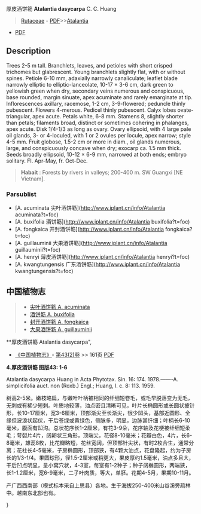 厚皮酒饼簕 **Atalantia dasycarpa** C. C. Huang

> [Rutaceae](http://www.iplant.cn/info/Rutaceae?t=foc) - [PDF](http://www.iplant.cn/foc/pdf/Rutaceae.pdf)>>[Atalantia](http://www.iplant.cn/info/Atalantia?t=foc)
 - [PDF](http://www.iplant.cn/foc/pdf/Atalantia.pdf)

## Description

Trees 2-5 m tall. Branchlets, leaves, and petioles with short crisped trichomes but glabrescent. Young branchlets slightly flat, with or without spines. Petiole 6-10 mm, adaxially narrowly canaliculate; leaflet blade narrowly elliptic to elliptic-lanceolate, 10-17 × 3-6 cm, dark green to yellowish green when dry, secondary veins numerous and conspicuous, base rounded, margin sinuate, apex acuminate and rarely emarginate at tip. Inflorescences axillary, racemose, 1-2 cm, 3-9-flowered; peduncle thinly pubescent. Flowers 4-merous. Pedicel thinly pubescent. Calyx lobes ovate-triangular, apex acute. Petals white, 6-8 mm. Stamens 8, slightly shorter than petals; filaments broad, distinct or sometimes cohering in phalanges, apex acute. Disk 1/4-1/3 as long as ovary. Ovary ellipsoid, with 4 large pale oil glands, 3- or 4-loculed, with 1 or 2 ovules per locule, apex narrow; style 4-5 mm. Fruit globose, 1.5-2 cm or more in diam., oil glands numerous, large, and conspicuously concave when dry; exocarp ca. 1.5 mm thick. Seeds broadly ellipsoid, 10-12 × 6-9 mm, narrowed at both ends; embryo solitary. Fl. Apr-May, fr. Oct-Dec.


> **Habait** : 
> Forests by rivers in valleys; 200-400 m. SW Guangxi [NE Vietnam].

### Parsublist

* [A.  acuminata  尖叶酒饼簕](http://www.iplant.cn/info/Atalantia acuminata?t=foc)
* [A.  buxifolia  酒饼簕](http://www.iplant.cn/info/Atalantia buxifolia?t=foc)
* [A.  fongkaica  开封酒饼簕](http://www.iplant.cn/info/Atalantia fongkaica?t=foc)
* [A.  guillauminii  大果酒饼簕](http://www.iplant.cn/info/Atalantia guillauminii?t=foc)
* [A.  henryi  薄皮酒饼簕](http://www.iplant.cn/info/Atalantia henryi?t=foc)
* [A.  kwangtungensis  广东酒饼簕](http://www.iplant.cn/info/Atalantia kwangtungensis?t=foc)


## 中国植物志

> * [尖叶酒饼簕  A.  acuminata](Atalantia-acuminata-尖叶酒饼簕.md)
> * [酒饼簕  A.  buxifolia](Atalantia-buxifolia-酒饼簕.md)
> * [封开酒饼簕  A.  fongkaica](Atalantia-fongkaica-开封酒饼簕.md)
> * [大果酒饼簕  A.  guillauminii](Atalantia-guillauminii-大果酒饼簕.md)


**厚皮酒饼簕 Atalantia dasycarpa",

* [《中国植物志》](http://www.iplant.cn/frps)- [第43(2)卷](http://www.iplant.cn/frps/vol/43(2)) >> 161页 [PDF](http://www.iplant.cn/frps/pdf/43(2)/161.PDF)


**4.厚皮酒饼簕 图版43: 1-6**

Atalantia dasycarpa Huang in Acta Phytotax. Sin. 16: 174. 1978.——-A. simplicifolia auct. non (Roxb.) Engl.; Huang, l. c. 8: 113. 1959.

树高2-5米。嫩枝略扁，与嫩叶叶柄被相同的纤细短卷毛，或毛早脱落变为无毛，无刺或有稀少短刺。叶质地较薄，油点密且清晰可见，叶片长椭圆形或长圆状披针形，长10-17厘米，宽3-6厘米，顶部渐尖至长渐尖，很少凹头，基部近圆形、全缘但波浪状起伏，干后苍绿或黄绿色，侧脉多，明显，边脉甚纤细；叶柄长6-10毫米，腹面有凹沟。总状花序长1-2厘米，有花3-9朵，花序轴及花梗被纤细短柔毛；萼裂片4片，阔卵状三角形，顶端尖，花径8-10毫米；花瓣白色，4片，长6-8毫米，雄蕊8枚，比花瓣略短，花丝宽阔，但顶部针尖状，有时2枚合生，通常分离；花柱长4-5毫米，子房椭圆形，顶部狭，有4颗大油点，花盘隆起，约为子房长的1/3-1/4。果圆球形，径1.5-2厘米或稍更大，果皮厚约1.5毫米，油点多且大，干后凹点明显，呈小窝穴状，4-3室，每室有1-2种子；种子阔椭圆形，两端狭，长1-1.2厘米，宽6-9毫米，二子叶肉质，等大，单胚。花期4-5月，果期10-11月。

产广西西南部（模式标本采自上思县）各地。生于海拔250-400米山谷溪旁疏林中。越南东北部也有。

}